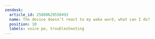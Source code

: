 ```yaml
---
zendesk:
  article_id: 25800629550493
  name: The device doesn’t react to my wake word, what can I do?
  position: 10
  labels: voice pe, troubleshooting
---
```


